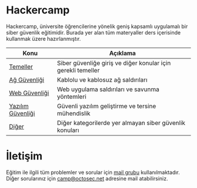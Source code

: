 # Hackercamp

Hackercamp, üniversite öğrencilerine yönelik geniş kapsamlı uygulamalı bir siber güvenlik eğitimidir. Burada yer alan tüm materyaller ders içerisinde kullanmak üzere hazırlanmıştır.

Konu | Açıklama
---- | -----------
[Temeller](00-temeller/README.md) | Siber güvenliğe giriş ve diğer konular için gerekli temeller
[Ağ Güvenliği](01-ag-guvenligi/README.md) | Kablolu ve kablosuz ağ saldırıları
[Web Güvenliği](02-web-guvenligi/README.md) | Web uygulama saldırıları ve savunma yöntemleri
[Yazılım Güvenliği](03-yazilim-guvenligi/README.md) | Güvenli yazılım geliştirme ve tersine mühendislik
[Diğer](04-diger/README.md) | Diğer kategorilerde yer almayan siber güvenlik konuları

# İletişim

Eğitim ile ilgili tüm problemler ve sorular için [mail grubu](https://groups.google.com/forum/#!forum/hacker-camp) kullanılmaktadır. Diğer sorularınız için camp@octosec.net adresine mail atabilirsiniz.
